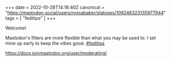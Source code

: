 +++
date = 2022-10-28T14:16:40Z
canonical = "https://mastodon.social/users/rossabaker/statuses/109246323135977944"
tags = [ "feditips" ]
+++

<p>Welcome!  </p><p>Mastodon&#39;s filters are more flexible than what you may be used to.  I set mine up early to keep the vibes good. <a href="https://mastodon.social/tags/feditips" class="mention hashtag" rel="tag">#<span>feditips</span></a></p><p><a href="https://docs.joinmastodon.org/user/moderating/" target="_blank" rel="nofollow noopener noreferrer"><span class="invisible">https://</span><span class="ellipsis">docs.joinmastodon.org/user/mod</span><span class="invisible">erating/</span></a></p>
